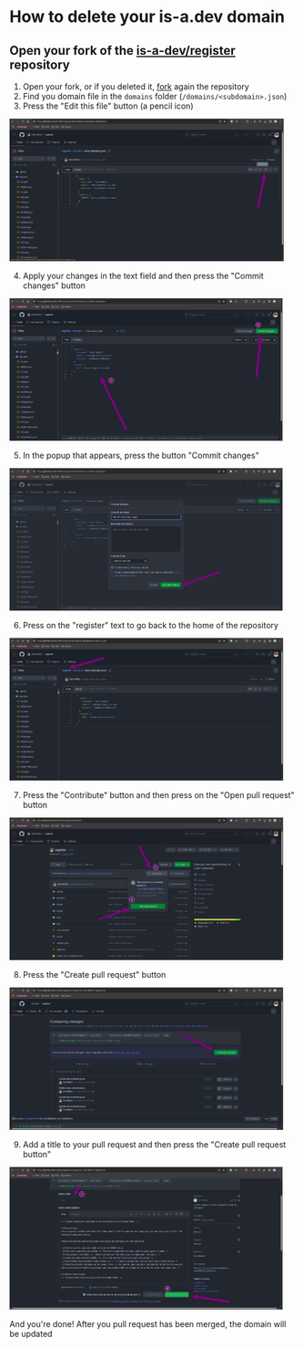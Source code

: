 # How to delete your is-a.dev domain

## Open your fork of the [is-a-dev/register](https://github.com/is-a-dev/register) repository

1. Open your fork, or if you deleted it, [fork](https://github.com/is-a-dev/register/fork) again the repository
2. Find you domain file in the `domains` folder (`/domains/<subdomain>.json`)
3. Press the "Edit this file" button (a pencil icon)

<img src="../img/edit_domain_step_1.png" height="250">

4. Apply your changes in the text field and then press the "Commit changes" button

<img src="../img/edit_domain_step_2.png" height="250">

5. In the popup that appears, press the button "Commit changes"

<img src="../img/edit_domain_step_3.png" height="250">

6. Press on the "register" text to go back to the home of the repository

<img src="../img/edit_domain_step_4.png" height="250">

7. Press the "Contribute" button and then press on the "Open pull request" button

<img src="../img/edit_domain_step_5.png" height="250">

8. Press the "Create pull request" button

<img src="../img/edit_domain_step_6.png" height="250">

9. Add a title to your pull request and then press the "Create pull request button"

<img src="../img/edit_domain_step_7.png" height="250">

And you're done! After you pull request has been merged, the domain will be updated